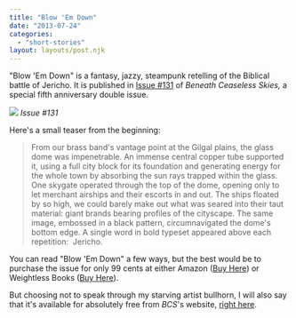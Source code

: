 ```yaml
---
title: "Blow 'Em Down"
date: "2013-07-24"
categories:
  - "short-stories"
layout: layouts/post.njk
---
```


"Blow 'Em Down" is a fantasy, jazzy, steampunk retelling of the Biblical battle of Jericho. It is published in [Issue #131](http://www.beneath-ceaseless-skies.com/issues/issue-131-fifth-anniversary-double-issue/ "Issue 131") of _Beneath Ceaseless Skies,_ a special fifth anniversary double issue.

[![](https://d2ypg8o05lff0b.cloudfront.net/wp-content/uploads/sites/3/pages/36491-cover-200x266.jpg)](http://weightlessbooks.com/genre/fiction/beneath-ceaseless-skies-12-month-subscription/) *Issue #131*

Here's a small teaser from the beginning:

> From our brass band's vantage point at the Gilgal plains, the glass dome was impenetrable. An immense central copper tube supported it, using a full city block for its foundation and generating energy for the whole town by absorbing the sun rays trapped within the glass. One skygate operated through the top of the dome, opening only to let merchant airships and their escorts in and out. The ships floated by so high, we could barely make out what was seared into their taut material: giant brands bearing profiles of the cityscape. The same image, embossed in a black pattern, circumnavigated the dome's bottom edge. A single word in bold typeset appeared above each repetition:  Jericho.

You can read "Blow 'Em Down" a few ways, but the best would be to purchase the issue for only 99 cents at either Amazon ([Buy Here](http://www.amazon.com/Beneath-Ceaseless-Anniversary-Double-Issue-ebook/dp/B00FDUE076/ "Amazon Buy Link")) or Weightless Books ([Buy Here](http://weightlessbooks.com/genre/fiction/beneath-ceaseless-skies-12-month-subscription/ "Weightless Books Buy Link")).

But choosing not to speak through my starving artist bullhorn, I will also say that it's available for absolutely free from _BCS_'s website, [right here](http://www.beneath-ceaseless-skies.com/stories/blow-em-down/ "Full Text Blow 'Em Down").
